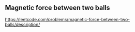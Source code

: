## Magnetic force between two balls
https://leetcode.com/problems/magnetic-force-between-two-balls/description/
